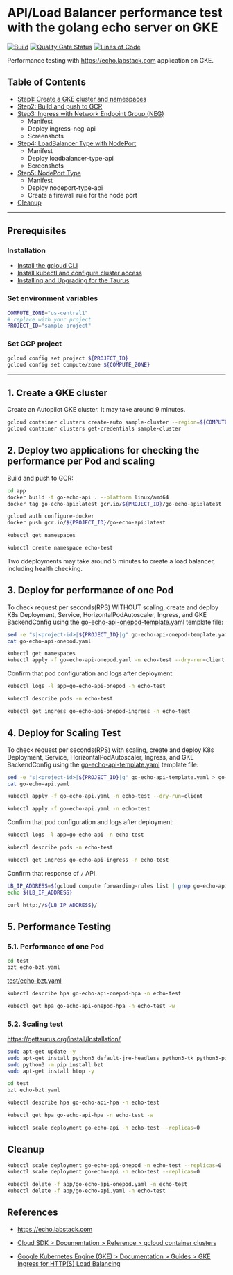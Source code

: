 # API/Load Balancer performance test with the golang echo server on GKE

[![Build](https://github.com/DevSecOpsSamples/gcp-golang-performance-test/actions/workflows/build.yml/badge.svg?branch=master)](https://github.com/DevSecOpsSamples/gcp-golang-performance-test/actions/workflows/build.yml)
[![Quality Gate Status](https://sonarcloud.io/api/project_badges/measure?project=DevSecOpsSamples_gcp-golang-performance-test&metric=alert_status)](https://sonarcloud.io/summary/new_code?id=DevSecOpsSamples_gcp-golang-performance-test) [![Lines of Code](https://sonarcloud.io/api/project_badges/measure?project=DevSecOpsSamples_gcp-golang-performance-test&metric=ncloc)](https://sonarcloud.io/summary/new_code?id=DevSecOpsSamples_gcp-golang-performance-test)

Performance testing with https://echo.labstack.com application on GKE.


## Table of Contents

- [Step1: Create a GKE cluster and namespaces](#1-create-a-gke-cluster)
- [Step2: Build and push to GCR](#2-build-and-push-to-gcr)
- [Step3: Ingress with Network Endpoint Group (NEG)](#3-ingress-with-network-endpoint-groupneg)
    - Manifest
    - Deploy ingress-neg-api
    - Screenshots
- [Step4: LoadBalancer Type with NodePort](#4-loadbalancer-type-with-nodeport)
    - Manifest
    - Deploy loadbalancer-type-api
    - Screenshots
- [Step5: NodePort Type](#5-nodeport-type)
    - Manifest
    - Deploy nodeport-type-api
    - Create a firewall rule for the node port
- [Cleanup](#6-cleanup)

---

## Prerequisites

### Installation

- [Install the gcloud CLI](https://cloud.google.com/sdk/docs/install)
- [Install kubectl and configure cluster access](https://cloud.google.com/kubernetes-engine/docs/how-to/cluster-access-for-kubectl)
- [Installing and Upgrading for the Taurus ](https://gettaurus.org/install/Installation/)

### Set environment variables

```bash
COMPUTE_ZONE="us-central1"
# replace with your project
PROJECT_ID="sample-project"
```

### Set GCP project

```bash
gcloud config set project ${PROJECT_ID}
gcloud config set compute/zone ${COMPUTE_ZONE}
```

---

## 1. Create a GKE cluster

Create an Autopilot GKE cluster. It may take around 9 minutes.

```bash
gcloud container clusters create-auto sample-cluster --region=${COMPUTE_ZONE}
gcloud container clusters get-credentials sample-cluster
```

## 2. Deploy two applications for checking the performance per Pod and scaling

Build and push to GCR:

```bash
cd app
docker build -t go-echo-api . --platform linux/amd64
docker tag go-echo-api:latest gcr.io/${PROJECT_ID}/go-echo-api:latest

gcloud auth configure-docker
docker push gcr.io/${PROJECT_ID}/go-echo-api:latest
```

```bash
kubectl get namespaces

kubectl create namespace echo-test
```

Two ddeployments may take around 5 minutes to create a load balancer, including health checking.

## 3. Deploy for performance of one Pod

To check request per seconds(RPS) WITHOUT scaling, create and deploy K8s Deployment, Service, HorizontalPodAutoscaler, Ingress, and GKE BackendConfig using the [go-echo-api-onepod-template.yaml](app/go-echo-api-onepod-template.yaml) template file:

```bash
sed -e "s|<project-id>|${PROJECT_ID}|g" go-echo-api-onepod-template.yaml > go-echo-api-onepod.yaml
cat go-echo-api-onepod.yaml

kubectl get namespaces
kubectl apply -f go-echo-api-onepod.yaml -n echo-test --dry-run=client
```

Confirm that pod configuration and logs after deployment:

```bash
kubectl logs -l app=go-echo-api-onepod -n echo-test

kubectl describe pods -n echo-test

kubectl get ingress go-echo-api-onepod-ingress -n echo-test
```

## 4. Deploy for Scaling Test

To check request per seconds(RPS) with scaling, create and deploy K8s Deployment, Service, HorizontalPodAutoscaler, Ingress, and GKE BackendConfig using the [go-echo-api-template.yaml](app/go-echo-api-template.yaml) template file:

```bash
sed -e "s|<project-id>|${PROJECT_ID}|g" go-echo-api-template.yaml > go-echo-api.yaml
cat go-echo-api.yaml

kubectl apply -f go-echo-api.yaml -n echo-test --dry-run=client
```

```bash
kubectl apply -f go-echo-api.yaml -n echo-test
```

Confirm that pod configuration and logs after deployment:

```bash
kubectl logs -l app=go-echo-api -n echo-test

kubectl describe pods -n echo-test

kubectl get ingress go-echo-api-ingress -n echo-test
```

Confirm that response of `/` API.

```bash
LB_IP_ADDRESS=$(gcloud compute forwarding-rules list | grep go-echo-api | awk '{ print $2 }')
echo ${LB_IP_ADDRESS}
```

```bash
curl http://${LB_IP_ADDRESS}/
```

## 5. Performance Testing

### 5.1. Performance of one Pod

```bash
cd test
bzt echo-bzt.yaml
```

[test/echo-bzt.yaml](./test/echo-bzt.yaml)

```bash
kubectl describe hpa go-echo-api-onepod-hpa -n echo-test

kubectl get hpa go-echo-api-onepod-hpa -n echo-test -w
```


### 5.2. Scaling test

https://gettaurus.org/install/Installation/

```bash
sudo apt-get update -y
sudo apt-get install python3 default-jre-headless python3-tk python3-pip python3-dev libxml2-dev libxslt-dev zlib1g-dev net-tools  -y
sudo python3 -m pip install bzt
sudo apt-get install htop -y
```

```bash
cd test
bzt echo-bzt.yaml
```

```bash
kubectl describe hpa go-echo-api-hpa -n echo-test

kubectl get hpa go-echo-api-hpa -n echo-test -w
```

```bash
kubectl scale deployment go-echo-api -n echo-test --replicas=0
```

## Cleanup

```bash
kubectl scale deployment go-echo-api-onepod -n echo-test --replicas=0
kubectl scale deployment go-echo-api -n echo-test --replicas=0

kubectl delete -f app/go-echo-api-onepod.yaml -n echo-test
kubectl delete -f app/go-echo-api.yaml -n echo-test
```

## References

- https://echo.labstack.com

- [Cloud SDK > Documentation > Reference > gcloud container clusters](https://cloud.google.com/sdk/gcloud/reference/container/clusters)

- [Google Kubernetes Engine (GKE) > Documentation > Guides > GKE Ingress for HTTP(S) Load Balancing](https://cloud.google.com/kubernetes-engine/docs/concepts/ingress)
